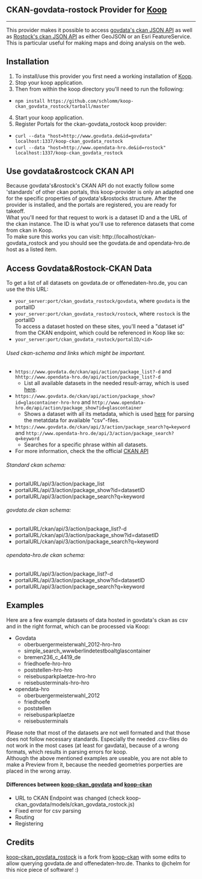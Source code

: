## CKAN-govdata-rostock Provider for [Koop](https://github.com/Esri/koop)
-----------

This provider makes it possible to access [govdata's ckan JSON API](https://www.govdata.de/metadatenschema) as well as [Rostock's ckan JSON API](http://www.opendata-hro.de/api/3/action/package_list?-d) as either GeoJSON or an Esri FeatureService. This is particular useful for making maps and doing analysis on the web.

## Installation
1. To install/use this provider you first need a working installation of [Koop](https://github.com/Esri/koop). 
2. Stop your koop application.
3. Then from within the koop directory you'll need to run the following: 
- `npm install https://github.com/schlomm/koop-ckan_govdata_rostock/tarball/master`
4. Start your koop application.
5. Register Portals for the ckan-govdata_rostock koop provider: 
- `curl --data "host=http://www.govdata.de&id=govdata" localhost:1337/koop-ckan_govdata_rostock`
- `curl --data "host=http://www.opendata-hro.de&id=rostock" localhost:1337/koop-ckan_govdata_rostock`


## Use govdata&rostcock CKAN API
Because govdata's&rostock's CKAN API do not exactly follow some  'standards' of other ckan portals, this koop-provider is only an adapted one for the specific properties of govdata's&rostocks structure. After the provider is installed, and the portals are registered, you are ready for takeoff.  
What you'll need for that request to work is a dataset ID and a the URL of the ckan instance. The ID is what you'll use to reference datasets that come from ckan in Koop.   
To make sure this works you can visit: http://localhost/ckan-govdata_rostock and you should see the govdata.de and opendata-hro.de host as a listed item.

## Access Govdata&Rostock-CKAN Data
To get a list of all datasets on govdata.de or offenedaten-hro.de, you can use the this URL:  
- `your_server:port/ckan_govdata_rostock/govdata`, where `govdata` is the portalID
- `your_server:port/ckan_govdata_rostock/rostock`, where `rostock` is the portalID  
To access a dataset hosted on these sites, you'll need a "dataset id" from the CKAN endpoint, which could be referenced in Koop like so:   
- `your_server:port/ckan_govdata_rostock/portalID/<id>`

###### Used ckan-schema and links which might be important.
- `https://www.govdata.de/ckan/api/action/package_list?-d` and `hhttp://www.opendata-hro.de/api/action/package_list?-d` 
	- List all available datasets in the needed result-array, which is used [here](https://github.com/schlomm/koop-ckan_govdata/blob/master/models/ckan_govdata.js#L32).
- `https://www.govdata.de/ckan/api/action/package_show?id=glascontainer-hro-hro` and `http://www.opendata-hro.de/api/action/package_show?id=glascontainer`
	- Shows a dataset with all its metadata, which is used [here](https://github.com/schlomm/koop-ckan_govdata/blob/master/models/ckan_govdata.js#L31) for parsing the metatdata for available "csv"-files.
- `https://www.govdata.de/ckan/api/3/action/package_search?q=keyword` and `http://www.opendata-hro.de/api/3/action/package_search?q=keyword`
	- Searches for a specific phrase within all datasets.
- For more information, check the the official [CKAN API](http://docs.ckan.org/en/ckan-1.8.2/apiv3.html?highlight=package_list#parameters)

###### Standard ckan schema:
- portalURL/api/3/action/package_list
- portalURL/api/3/action/package_show?id=datasetID
- portalURL/api/3/action/package_search?q=keyword

###### govdata.de ckan schema:
- portalURL/ckan/api/3/action/package_list?-d
- portalURL/ckan/api/3/action/package_show?id=datasetID
- portalURL/ckan/api/3/action/package_search?q=keyword

###### opendata-hro.de ckan schema:
- portalURL/api/3/action/package_list?-d
- portalURL/api/3/action/package_show?id=datasetID
- portalURL/api/3/action/package_search?q=keyword



## Examples 
Here are a few example datasets of data hosted in govdata's ckan as csv and in the right format, which can be processed via Koop: 

* Govdata
	* oberbuergermeisterwahl_2012-hro-hro
	* simple_search_wwwberlindetestboaltglascontainer
	* bremen236_c_4419_de
	* friedhoefe-hro-hro
	* poststellen-hro-hro
	* reisebusparkplaetze-hro-hro
	* reisebusterminals-hro-hro
* opendata-hro
	* oberbuergermeisterwahl_2012
	* friedhoefe
	* poststellen
	* reisebusparkplaetze
	* reisebusterminals


Please note that most of the datasets are not well formated and that those does not follow necessary standards. Especially the needed .csv-files do not work in the most cases (at least for gavdata), because of a wrong formats, which results in parsing errors for koop.   
Although the above mentioned examples are useable, you are not able to make a Preview from it, because the needed geometries porperties are placed in the wrong array. 

#### Differences between [koop-ckan_govdata](https://github.com/schlomm/koop-ckan_govdata) and [koop-ckan](https://github.com/chelm/koop-ckan) 

 - URL to CKAN Endpoint was changed (check koop-ckan_govdata/models/ckan_govdata_rostock.js)
 - Fixed error for csv parsing
 - Routing
 - Registering
  

## Credits
[koop-ckan_govdata_rostock](https://github.com/schlomm/koop-ckan_govdata_rostock) is a fork from [koop-ckan](https://github.com/chelm/koop-ckan) with some edits to allow querying govdata.de and offenedaten-hro.de. Thanks to @chelm for this nice piece of software! :)
